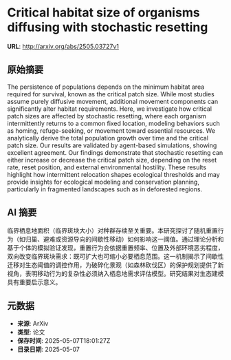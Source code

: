 # Critical habitat size of organisms diffusing with stochastic resetting

**URL**: http://arxiv.org/abs/2505.03727v1

## 原始摘要

The persistence of populations depends on the minimum habitat area required
for survival, known as the critical patch size. While most studies assume
purely diffusive movement, additional movement components can significantly
alter habitat requirements. Here, we investigate how critical patch sizes are
affected by stochastic resetting, where each organism intermittently returns to
a common fixed location, modeling behaviors such as homing, refuge-seeking, or
movement toward essential resources. We analytically derive the total
population growth over time and the critical patch size. Our results are
validated by agent-based simulations, showing excellent agreement. Our findings
demonstrate that stochastic resetting can either increase or decrease the
critical patch size, depending on the reset rate, reset position, and external
environmental hostility. These results highlight how intermittent relocation
shapes ecological thresholds and may provide insights for ecological modeling
and conservation planning, particularly in fragmented landscapes such as in
deforested regions.


## AI 摘要

临界栖息地面积（临界斑块大小）对种群存续至关重要。本研究探讨了随机重置行为（如归巢、避难或资源导向的间歇性移动）如何影响这一阈值。通过理论分析和基于个体的模拟验证发现，重置行为会依据重置频率、位置及外部环境恶劣程度，双向改变临界斑块需求：既可扩大也可缩小必要栖息范围。这一机制揭示了间歇性迁移对生态阈值的调控作用，为破碎化景观（如森林砍伐区）的保护规划提供了新视角，表明移动行为的复杂性必须纳入栖息地需求评估模型。研究结果对生态建模具有重要启示意义。

## 元数据

- **来源**: ArXiv
- **类型**: 论文
- **保存时间**: 2025-05-07T18:01:27Z
- **目录日期**: 2025-05-07
